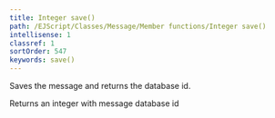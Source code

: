 ```yaml
---
title: Integer save()
path: /EJScript/Classes/Message/Member functions/Integer save()
intellisense: 1
classref: 1
sortOrder: 547
keywords: save()
---
```


Saves the message and returns the database id.

Returns an integer with message database id


